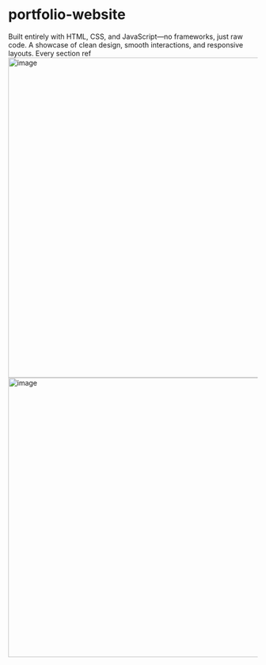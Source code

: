 # portfolio-website
Built entirely with HTML, CSS, and JavaScript—no frameworks, just raw code.
A showcase of clean design, smooth interactions, and responsive layouts.
Every section ref
<img width="1340" height="647" alt="image" src="https://github.com/user-attachments/assets/f604592d-3062-43e0-8a16-12733e458c02" />
<img width="1345" height="565" alt="image" src="https://github.com/user-attachments/assets/061399be-07f0-492a-bb78-b3a4ed1d78d3" />

